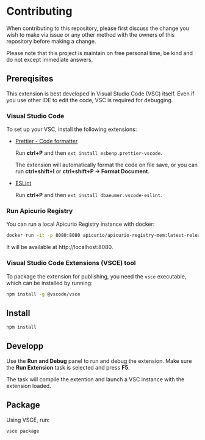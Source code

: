 # Contributing

When contributing to this repository, please first discuss the change you wish to make via issue or any other method with the owners of this repository before making a change.

Please note that this project is maintain on free personal time, be kind and do not except immediate answers.

## Prereqisites

This extension is best developed in Visual Studio Code (VSC) itself. Even if you use other IDE to edit the code, VSC is required for debugging.

### Visual Studio Code

To set up your VSC, install the following extensions:

-   [Prettier - Code formatter](https://marketplace.visualstudio.com/items?itemName=esbenp.prettier-vscode)

    Run **ctrl+P** and then `ext install esbenp.prettier-vscode`.

    The extension will automatically format the code on file save, or you can run **ctrl+shift+I** or **ctrl+shift+P -> Format Document**.

-   [ESLint](https://marketplace.visualstudio.com/items?itemName=dbaeumer.vscode-eslint)

    Run **ctrl+P** and then `ext install dbaeumer.vscode-eslint`.

### Run Apicurio Registry

You can run a local Apicurio Registry instance with docker:

```sh
docker run -it -p 8080:8080 apicurio/apicurio-registry-mem:latest-release
```

It will be available at http://localhost:8080.

### Visual Studio Code Extensions (VSCE) tool

To package the extension for publishing, you need the `vsce` executable, which can be installed by running:

```sh
npm install -g @vscode/vsce
```

## Install

```sh
npm install
```

## Developp

Use the **Run and Debug** panel to run and debug the extension. Make sure the **Run Extension** task is selected and press **F5**.

The task will compile the extention and launch a VSC instance with the extension loaded.

## Package

Using VSCE, run:

```sh
vsce package
```
